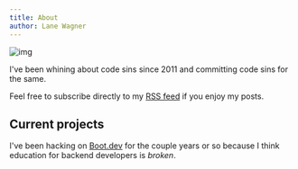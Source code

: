 ```yaml
---
title: About
author: Lane Wagner
---
```


![img](/img/profile-200x200.jpg)

I've been whining about code sins since 2011 and committing code sins for the same.

Feel free to subscribe directly to my [RSS feed](/index.xml) if you enjoy my posts.

## Current projects

I've been hacking on [Boot.dev](https://boot.dev) for the couple years or so because I think education for backend developers is *broken*.
